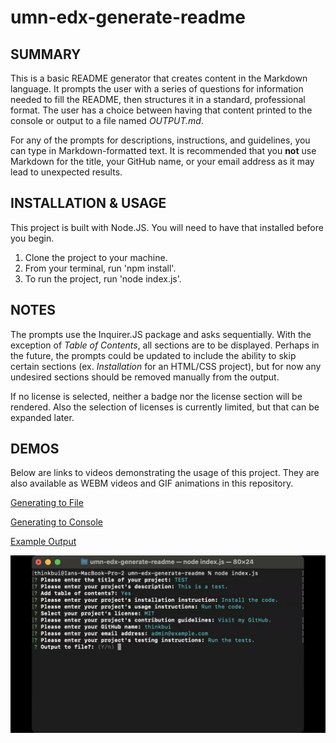 # umn-edx-generate-readme

## SUMMARY
This is a basic README generator that creates content in the Markdown language.  It prompts the user with a series of questions for information needed to fill the README, then structures it in a standard, professional format.  The user has a choice between having that content printed to the console or output to a file named *OUTPUT.md*.

For any of the prompts for descriptions, instructions, and guidelines, you can type in Markdown-formatted text.  It is recommended that you **not** use Markdown for the title, your GitHub name, or your email address as it may lead to unexpected results.

## INSTALLATION & USAGE
This project is built with Node.JS.  You will need to have that installed before you begin.
1. Clone the project to your machine.
2. From your terminal, run 'npm install'.
3. To run the project, run 'node index.js'.

## NOTES
The prompts use the Inquirer.JS package and asks sequentially.  With the exception of *Table of Contents*, all sections are to be displayed.  Perhaps in the future, the prompts could be updated to include the ability to skip certain sections (ex. *Installation* for an HTML/CSS project), but for now any undesired sections should be removed manually from the output.

If no license is selected, neither a badge nor the license section will be rendered.  Also the selection of licenses is currently limited, but that can be expanded later.

## DEMOS
Below are links to videos demonstrating the usage of this project.  They are also available as WEBM videos and GIF animations in this repository.

[Generating to File](https://www.youtube.com/watch?v=wrKO0HJLGvg)

[Generating to Console](https://www.youtube.com/watch?v=b-qo3kvrpnk)

[Example Output](./EXAMPLE_OUTPUT.md)

![Screenshot](./assets/images/maxresdefault.jpg)
